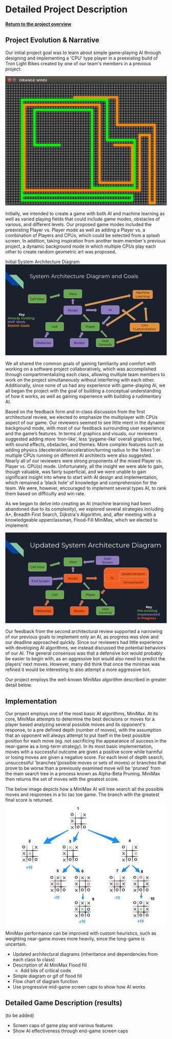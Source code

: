 # Detailed Project Description
#### [Return to the project overview](index.md)
## Project Evolution & Narrative

Our initial project goal was to learn about simple game-playing AI through designing and implementing a 'CPU' type player in a preexisting build of Tron Light Bikes created by one of our team's members in a previous project:

![Screenshot of existing two-player Tron Lightbikes Game ](imgs/Existing_game.png)

Initially, we intended to create a game with both AI and machine learning as well as varied playing fields that could include game modes, obstacles of various, and different levels. Our proposed game modes included the preexisting Player vs. Player mode as well as adding a Player vs. a combination of Players and CPUs, which could be selected from a splash screen. In addition, taking inspiration from another team member's previous project, a dynamic background mode in which multiple CPUs play each other to create random geometric art was proposed.

Initial System Architecture Diagram
![Initial System Architecture Diagram](imgs/Initial_Arch_Diagram.png)


We all shared the common goals of gaining familiarity and comfort with working on a software project collaboratively, which was accomplished through compartmentalizing each class, allowing multiple team members to work on the project simultaneously without interfering with each other. Additionally, since none of us had any experience with game-playing AI, we all began the project with the goal of building a conceptual understanding of how it works, as well as gaining experience with building a rudimentary AI.


Based on the feedback form and in-class discussion from the first architectural review, we elected to emphasize the multiplayer with CPUs aspect of our game. Our reviewers seemed to see little merit in the dynamic background mode, with most of our feedback surrounding user experience and the game’s features. In terms of graphics and visuals, our reviewers suggested adding more ‘tron-like’, less ‘pygame-like’ overall graphics feel, with sound effects, obstacles, and themes. More complex features such as adding physics (deceleration/acceleration/turning radius to the ‘bikes’) or multiple CPUs running on different AI architects were also suggested. Nearly all of our reviewers were strong proponents of the mixed Player vs. Player vs. CPU(s) mode. Unfortunately, all the insight we were able to gain, though valuable, was fairly superficial, and we were unable to gain significant insight into where to start with AI design and implementation, which remained a 'black hole' of knowledge and comprehension for the team. We were, however, encouraged to implement several types AI, to rank them based on difficulty and win rate.

As we began to delve into creating an AI (machine learning had been abandoned due to its complexity), we explored several strategies including A*, Breadth First Search, Dijkstra's Algorithm, and, after meeting with a knowledgeable upperclassman, Flood-Fill MiniMax, which we elected to implement:

![Updated System Architecture Diagram for AR2](imgs/Updated_Arch_Diag.png)

Our feedback from the second architectural review supported a narrowing of our previous goals to implement only an AI, as progress was slow and our deadline approached quickly. Since our reviewers had little experience with developing AI algorithms, we instead discussed the potential behaviors of our AI. The general consensus was that a defensive bot would probably be easier to begin with, as an aggressive bot would also need to predict the players’ next moves. However, many did think that once the minimax was refined it would be interesting to also attempt a more aggressive bot.

Our project employs the well-known MiniMax algorithm described in greater detail below.




## Implementation
Our project employs one of the most basic AI algorithms, MiniMax. At its core, MiniMax attempts to determine the best decisions or moves for a player based analyzing several possible moves and its opponent's response, to a pre defined depth (number of moves), with the assumption that an opponent will always attempt to put itself in the best possible position for each move (eg. not sacrificing the appearance of success in the near-game as a long-term strategy). In its most basic implementation, moves with a successful outcome are given a positive score while harmful or losing moves are given a negative score. For each level of depth search, unsuccessful 'branches'(possible moves or sets of moves) or branches that prove to be worse than a previously examined move will be 'pruned' from the main search tree in a process known as Alpha-Beta Pruning. MiniMax then returns the set of moves with the greatest score.

The below image depicts how a MiniMax AI will tree search all the possible moves and responses in a tic tac toe game. The branch with the greatest final score is returned.
![Tic Tac Toe MiniMax](imgs/full-minimax-move-tree.png)

MiniMax performance can be improved with custom heuristics, such as weighting near-game moves more heavily, since the long-game is uncertain.

* Updated architectural diagrams (inheritance and dependencies from each class to class)
* Description of AI MiniMax Flood fill
  * Add bits of critical code
* Simple diagram or gif of flood fill
* Flow chart of diagram function
* Use progressive mid-game screen caps to show how AI works


## Detailed Game Description (results)
(to be added)
* Screen caps of game play and various features
* Show AI effectiveness through end-game screen caps
